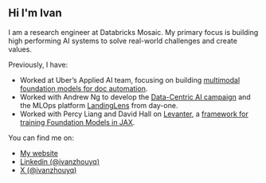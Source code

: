 ## Hi I'm Ivan

I am a research engineer at Databricks Mosaic. My primary focus is building high performing AI systems to solve real-world challenges and create values. 

Previously, I have:
- Worked at Uber’s Applied AI team, focusing on building [multimodal foundation models for doc automation](https://www.ivanzhou.me/blog/2024/11/3/my-ray-summit-talk). 
- Worked with Andrew Ng to develop the [Data-Centric AI campaign](https://www.youtube.com/watch?v=06-AZXmwHjo) and the MLOps platform [LandingLens](https://landing.ai/platform) from day-one.
- Worked with Percy Liang and David Hall on [Levanter](https://github.com/stanford-crfm/levanter), a [framework for training Foundation Models in JAX](https://crfm.stanford.edu/2023/06/16/levanter-1_0-release.html).

You can find me on:
- [My website](https://www.ivanzhou.me)
- [Linkedin (@ivanzhouyq)](https://www.linkedin.com/in/ivanzhouyq/)
- [X (@ivanzhouyq)](https://x.com/ivanzhouyq)
